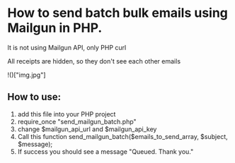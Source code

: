# How to send batch bulk emails using Mailgun in PHP.

It is not using Mailgun API, only PHP curl 

All receipts are hidden, so they don't see each other emails

!()["img.jpg"]

## How to use:
1. add this file into your PHP project
2. require_once "send_mailgun_batch.php"
3. change $mailgun_api_url and $mailgun_api_key
4. Call this function send_mailgun_batch($emails_to_send_array, $subject, $message);
5. If success you should see a message "Queued. Thank you."
